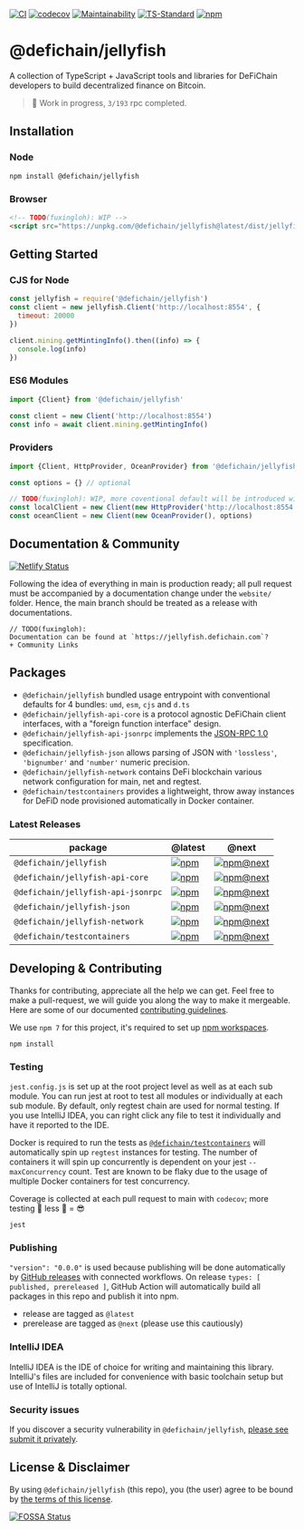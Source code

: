 [![CI](https://github.com/DeFiCh/jellyfish/actions/workflows/ci.yml/badge.svg)](https://github.com/DeFiCh/jellyfish/actions/workflows/ci.yml)
[![codecov](https://codecov.io/gh/DeFiCh/jellyfish/branch/main/graph/badge.svg?token=IYL9K0WROA)](https://codecov.io/gh/DeFiCh/jellyfish)
[![Maintainability](https://api.codeclimate.com/v1/badges/7019f1d74a0500951b2a/maintainability)](https://codeclimate.com/github/DeFiCh/jellyfish/maintainability)
[![TS-Standard](https://badgen.net/badge/code%20style/ts-standard/blue?icon=typescript)](https://github.com/standard/ts-standard)
[![npm](https://img.shields.io/npm/v/@defichain/jellyfish)](https://www.npmjs.com/package/@defichain/jellyfish)

# @defichain/jellyfish

A collection of TypeScript + JavaScript tools and libraries for DeFiChain developers to build decentralized finance on
Bitcoin.

> 🚧 Work in progress, `3/193` rpc completed.

## Installation

### Node

```shell
npm install @defichain/jellyfish
```

### Browser

```html
<!-- TODO(fuxingloh): WIP -->
<script src="https://unpkg.com/@defichain/jellyfish@latest/dist/jellyfish.umd.js"/>
```

## Getting Started

### CJS for Node

```js
const jellyfish = require('@defichain/jellyfish')
const client = new jellyfish.Client('http://localhost:8554', {
  timeout: 20000
})

client.mining.getMintingInfo().then((info) => {
  console.log(info)
})
```

### ES6 Modules

```js
import {Client} from '@defichain/jellyfish'

const client = new Client('http://localhost:8554')
const info = await client.mining.getMintingInfo()
```

### Providers

```js
import {Client, HttpProvider, OceanProvider} from '@defichain/jellyfish'

const options = {} // optional

// TODO(fuxingloh): WIP, more coventional default will be introduced with convenience
const localClient = new Client(new HttpProvider('http://localhost:8554'), options)
const oceanClient = new Client(new OceanProvider(), options)
```

## Documentation & Community

[![Netlify Status](https://api.netlify.com/api/v1/badges/c5b7a65e-aeec-4e12-a7b7-300cbc1a8069/deploy-status)](https://app.netlify.com/sites/cranky-franklin-5e59ef/deploys)

Following the idea of everything in main is production ready; all pull request must be accompanied by a documentation
change under the `website/` folder. Hence, the main branch should be treated as a release with documentations.

```
// TODO(fuxingloh): 
Documentation can be found at `https://jellyfish.defichain.com`?
+ Community Links
```

## Packages

* `@defichain/jellyfish` bundled usage entrypoint with conventional defaults for 4 bundles: `umd`, `esm`, `cjs`
  and `d.ts`
* `@defichain/jellyfish-api-core` is a protocol agnostic DeFiChain client interfaces, with a "foreign function
  interface" design.
* `@defichain/jellyfish-api-jsonrpc` implements the [JSON-RPC 1.0](https://www.jsonrpc.org/specification_v1)
  specification.
* `@defichain/jellyfish-json` allows parsing of JSON with `'lossless'`, `'bignumber'` and `'number'` numeric precision.
* `@defichain/jellyfish-network` contains DeFi blockchain various network configuration for main, net and regtest.
* `@defichain/testcontainers` provides a lightweight, throw away instances for DeFiD node provisioned automatically in
  Docker container.

### Latest Releases

|package|@latest|@next|
|---|---|---|
|`@defichain/jellyfish`|[![npm](https://img.shields.io/npm/v/@defichain/jellyfish)](https://www.npmjs.com/package/@defichain/jellyfish/v/latest)|[![npm@next](https://img.shields.io/npm/v/@defichain/jellyfish/next)](https://www.npmjs.com/package/@defichain/jellyfish/v/next)|
|`@defichain/jellyfish-api-core`|[![npm](https://img.shields.io/npm/v/@defichain/jellyfish-api-core)](https://www.npmjs.com/package/@defichain/jellyfish-api-core/v/latest)|[![npm@next](https://img.shields.io/npm/v/@defichain/jellyfish-api-core/next)](https://www.npmjs.com/package/@defichain/jellyfish-api-core/v/next)|
|`@defichain/jellyfish-api-jsonrpc`|[![npm](https://img.shields.io/npm/v/@defichain/jellyfish-api-jsonrpc)](https://www.npmjs.com/package/@defichain/jellyfish-api-jsonrpc/v/latest)|[![npm@next](https://img.shields.io/npm/v/@defichain/jellyfish-api-jsonrpc/next)](https://www.npmjs.com/package/@defichain/jellyfish-api-jsonrpc/v/next)|
|`@defichain/jellyfish-json`|[![npm](https://img.shields.io/npm/v/@defichain/jellyfish-json)](https://www.npmjs.com/package/@defichain/jellyfish-json/v/latest)|[![npm@next](https://img.shields.io/npm/v/@defichain/jellyfish-json/next)](https://www.npmjs.com/package/@defichain/jellyfish-json/v/next)|
|`@defichain/jellyfish-network`|[![npm](https://img.shields.io/npm/v/@defichain/jellyfish-network)](https://www.npmjs.com/package/@defichain/jellyfish-network/v/latest)|[![npm@next](https://img.shields.io/npm/v/@defichain/jellyfish-network/next)](https://www.npmjs.com/package/@defichain/jellyfish-network/v/next)|
|`@defichain/testcontainers`|[![npm](https://img.shields.io/npm/v/@defichain/testcontainers)](https://www.npmjs.com/package/@defichain/testcontainers/v/latest)|[![npm@next](https://img.shields.io/npm/v/@defichain/testcontainers/next)](https://www.npmjs.com/package/@defichain/testcontainers/v/next)|

## Developing & Contributing

Thanks for contributing, appreciate all the help we can get. 
Feel free to make a pull-request, we will guide you along the way to make it mergeable.
Here are some of our documented [contributing guidelines](CONTRIBUTING.md).

We use `npm 7` for this project, it's required to set
up [npm workspaces](https://docs.npmjs.com/cli/v7/using-npm/workspaces).

```shell
npm install
```

### Testing

`jest.config.js` is set up at the root project level as well as at each sub module. You can run jest at root to test all
modules or individually at each sub module. By default, only regtest chain are used for normal testing. If you use
IntelliJ IDEA, you can right click any file to test it individually and have it reported to the IDE.

Docker is required to run the tests as [`@defichain/testcontainers`](./packages/testcontainers) will automatically spin
up `regtest` instances for testing. The number of containers it will spin up concurrently is dependent on your
jest `--maxConcurrency` count. Test are known to be flaky due to the usage of multiple Docker containers for test
concurrency.

Coverage is collected at each pull request to main with `codecov`; more testing 🚀 less 🐛 = 😎

```shell
jest
```

### Publishing

`"version": "0.0.0"` is used because publishing will be done automatically
by [GitHub releases](https://github.com/DeFiCh/jellyfish/releases) with connected workflows. On
release `types: [ published, prereleased ]`, GitHub Action will automatically build all packages in this repo and
publish it into npm.

* release are tagged as `@latest`
* prerelease are tagged as `@next` (please use this cautiously)

### IntelliJ IDEA

IntelliJ IDEA is the IDE of choice for writing and maintaining this library. IntelliJ's files are included for
convenience with basic toolchain setup but use of IntelliJ is totally optional.

### Security issues

If you discover a security vulnerability in
`@defichain/jellyfish`, [please see submit it privately](https://github.com/DeFiCh/.github/blob/main/SECURITY.md).

## License & Disclaimer

By using `@defichain/jellyfish` (this repo), you (the user) agree to be bound by [the terms of this license](LICENSE).

[![FOSSA Status](https://app.fossa.com/api/projects/git%2Bgithub.com%2FDeFiCh%2Fjellyfish.svg?type=large)](https://app.fossa.com/projects/git%2Bgithub.com%2FDeFiCh%2Fjellyfish?ref=badge_large)
